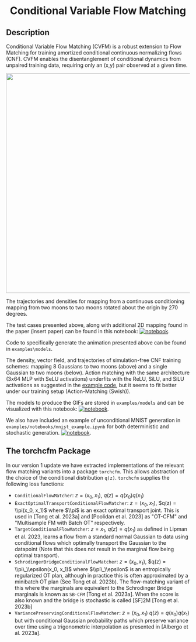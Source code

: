 <div align="center">

# Conditional Variable Flow Matching


</div>

## Description

Conditional Variable Flow Matching (CVFM) is a robust extension to Flow Matching for training amortized conditional continuous normalizing flows (CNF). CVFM enables the disentanglement of conditional dynamics from unpaired training data, requiring only an (x,y) pair observed at a given time.

<p align="center">
<img src="imgs/2-moons_to_2-moons.gif" width="600"/>
</p>

The trajectories and densities for mapping from a continuous conditioning mapping from two moons to two moons rotated about the origin by 270 degrees. 

The test cases presented above, along with additional 2D mapping found in the paper (insert paper) can be found in this notebook: [![notebook](https://img.shields.io/static/v1?label=Run%20in&message=Google%20Colab&color=orange&logo=Google%20Cloud)](https://colab.research.google.com/github/atong01/conditional-flow-matching/blob/master/examples/notebooks/model-comparison-plotting.ipynb).

Code to specifically generate the animation presented above can be found in `examples\models`.

The density, vector field, and trajectories of simulation-free CNF training schemes: mapping 8 Gaussians to two moons (above) and a single Gaussian to two moons (below). Action matching with the same architecture (3x64 MLP with SeLU activations) underfits with the ReLU, SiLU, and SiLU activations as suggested in the [example code](https://github.com/necludov/jam), but it seems to fit better under our training setup (Action-Matching (Swish)).

The models to produce the GIFs are stored in `examples/models` and can be visualized with this notebook: [![notebook](https://img.shields.io/static/v1?label=Run%20in&message=Google%20Colab&color=orange&logo=Google%20Cloud)](https://colab.research.google.com/github/atong01/conditional-flow-matching/blob/master/examples/notebooks/model-comparison-plotting.ipynb).

We also have included an example of unconditional MNIST generation in `examples/notebooks/mnist_example.ipynb` for both deterministic and stochastic generation. [![notebook](https://img.shields.io/static/v1?label=Run%20in&message=Google%20Colab&color=orange&logo=Google%20Cloud)](https://colab.research.google.com/github/atong01/conditional-flow-matching/blob/master/examples/notebooks/mnist_example.ipynb).

## The torchcfm Package

In our version 1 update we have extracted implementations of the relevant flow matching variants into a package `torchcfm`. This allows abstraction of the choice of the conditional distribution `q(z)`. `torchcfm` supplies the following loss functions:

- `ConditionalFlowMatcher`: $z = (x_0, x_1)$, $q(z) = q(x_0) q(x_1)$
- `ExactOptimalTransportConditionalFlowMatcher`: $z = (x_0, x_1)$, $q(z) = \\pi(x_0, x_1)$ where $\\pi$ is an exact optimal transport joint. This is used in \[Tong et al. 2023a\] and \[Poolidan et al. 2023\] as "OT-CFM" and "Multisample FM with Batch OT" respectively.
- `TargetConditionalFlowMatcher`: $z = x_1$, $q(z) = q(x_1)$ as defined in Lipman et al. 2023, learns a flow from a standard normal Gaussian to data using conditional flows which optimally transport the Gaussian to the datapoint (Note that this does not result in the marginal flow being optimal transport).
- `SchrodingerBridgeConditionalFlowMatcher`: $z = (x_0, x_1)$, $q(z) = \\pi\_\\epsilon(x_0, x_1)$ where $\\pi\_\\epsilon$ is an entropically regularized OT plan, although in practice this is often approximated by a minibatch OT plan (See Tong et al. 2023b). The flow-matching variant of this where the marginals are equivalent to the Schrodinger Bridge marginals is known as `SB-CFM` \[Tong et al. 2023a\]. When the score is also known and the bridge is stochastic is called \[SF\]2M \[Tong et al. 2023b\]
- `VariancePreservingConditionalFlowMatcher`: $z = (x_0, x_1)$ $q(z) = q(x_0) q(x_1)$ but with conditional Gaussian probability paths which preserve variance over time using a trigonometric interpolation as presented in \[Albergo et al. 2023a\].

